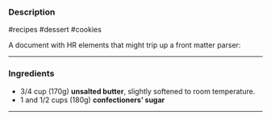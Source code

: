 ### Description
#recipes #dessert #cookies 

A document with HR elements that might trip up a front matter parser:

---

### Ingredients

-   3/4 cup (170g) **unsalted butter**, slightly softened to room temperature.
-   1 and 1/2 cups (180g) **confectioners’ sugar**

---
